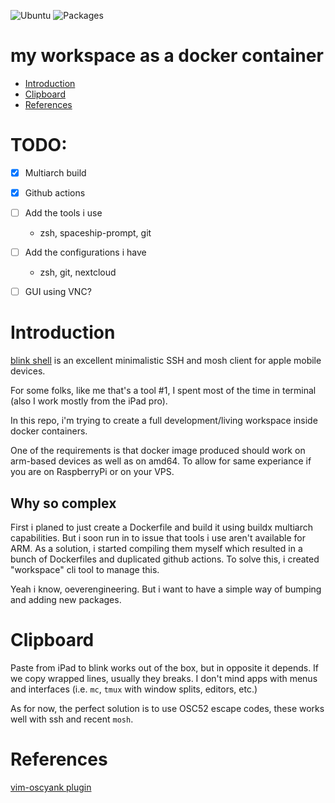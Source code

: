 ![Ubuntu](https://github.com/mentos1386/workspace/workflows/ubuntu/badge.svg)
![Packages](https://github.com/mentos1386/workspace/workflows/packages/badge.svg)

my workspace as a docker container
==================================

- [Introduction](#introduction)
- [Clipboard](#clipboard)
- [References](#references)

# TODO:

- [x] Multiarch build
- [x] Github actions
- [ ] Add the tools i use
  - zsh, spaceship-prompt, git
- [ ] Add the configurations i have
  - zsh, git, nextcloud
- [ ] GUI using VNC?


# Introduction

[blink shell](https://blink.sh) is an excellent minimalistic SSH and mosh client
for apple mobile devices.

For some folks, like me that's a tool #1, I spent most of the time in terminal
(also I work mostly from the iPad pro).

In this repo, i'm trying to create a full development/living workspace inside docker containers.

One of the requirements is that docker image produced should work on arm-based devices as well as on amd64. To allow for same experiance if you are on RaspberryPi or on your VPS.

## Why so complex

First i planed to just create a Dockerfile and build it using buildx multiarch capabilities.
But i soon run in to issue that tools i use aren't available for ARM.
As a solution, i started compiling them myself which resulted in a bunch of Dockerfiles and
duplicated github actions. To solve this, i created "workspace" cli tool to manage this.

Yeah i know, oeverengineering. But i want to have a simple way of bumping and adding new packages.

# Clipboard

Paste from iPad to blink works out of the box, but in opposite it depends. If we
copy wrapped lines, usually they breaks. I don't mind apps with menus and
interfaces (i.e. `mc`, `tmux` with window splits, editors, etc.)

As for now, the perfect solution is to use OSC52 escape codes, these works well
with ssh and recent `mosh`.

# References

[vim-oscyank plugin](https://github.com/ojroques/vim-oscyank)

